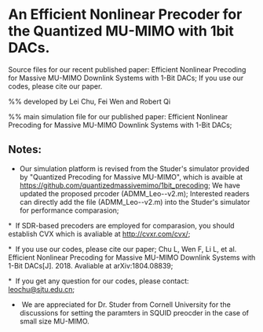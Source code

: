 
# An Efficient Nonlinear Precoder for the Quantized MU-MIMO with 1bit DACs.

Source files for our recent published paper: Efficient Nonlinear Precoding for Massive MU-MIMO Downlink Systems with 1-Bit DACs;  If you use our codes, please cite our paper.

%% developed by Lei Chu, Fei Wen and Robert Qi


%% main simulation file for our published paper: Efficient Nonlinear Precoding for Massive MU-MIMO Downlink Systems with 1-Bit DACs; 

## Notes:

*  Our simulation platform is revised from the Studer's simulator provided by "Quantized Precoding for Massive MU-MIMO", which is  avaible at https://github.com/quantizedmassivemimo/1bit_precoding; We have updated the proposed prcoder (ADMM_Leo--v2.m); Interested readers can directly add the file (ADMM_Leo--v2.m) into the Studer's simulator for performance comparasion; 

*  If SDR-based precoders are employed for comparasion, you should establish CVX which is avaliable at http://cvxr.com/cvx/;

*  If you use our codes, please cite our paper; 
Chu L, Wen F, Li L, et al. Efficient Nonlinear Precoding for Massive MU-MIMO Downlink Systems with 1-Bit DACs[J]. 2018. Avaliable at arXiv:1804.08839;

*  If you get any question for our codes, please contact: leochu@sjtu.edu.cn;

*  We are appreciated for Dr. Studer from Cornell University for the discussions for setting the paramters in SQUID preocder in the case of small size MU-MIMO. 


